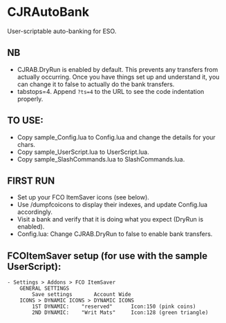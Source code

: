 # CJRAutoBank

User-scriptable auto-banking for ESO.

## NB
- CJRAB.DryRun is enabled by default.  This prevents any transfers from actually occurring.    Once you have things set up and understand it, you can change it to false to actually do the bank transfers.
- tabstops=4.  Append `?ts=4` to the URL to see the code indentation properly.

## TO USE:
- Copy sample_Config.lua to Config.lua and change the details for your chars.
- Copy sample_UserScript.lua to UserScript.lua.
- Copy sample_SlashCommands.lua to SlashCommands.lua.

## FIRST RUN
- Set up your FCO ItemSaver icons (see below).
- Use /dumpfcoicons to display their indexes, and update Config.lua accordingly.
- Visit a bank and verify that it is doing what you expect (DryRun is enabled).
- Config.lua: Change CJRAB.DryRun to false to enable bank transfers.

## FCOItemSaver setup (for use with the sample UserScript):
	- Settings > Addons > FCO ItemSaver
		GENERAL SETTINGS
			Save settings		Account Wide
		ICONS > DYNAMIC ICONS > DYNAMIC ICONS
			1ST DYNAMIC:	"reserved"		Icon:150 (pink coins)
			2ND DYNAMIC:	"Writ Mats"		Icon:128 (green triangle)
